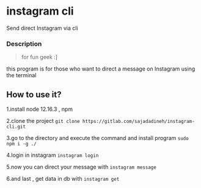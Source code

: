# instagram cli

Send direct Instagram via cli

### Description

>for fun geek :]

this program is for those who want to direct a message on Instagram using the terminal


## How to use it?

1.install node 12.16.3 , npm

2.clone the project `git clone https://gitlab.com/sajadadineh/instagram-cli.git`

3.go to the directory and execute the command and install program `sudo npm i -g ./`

4.login in instagram `instagram login`

5.now you can direct your message with `instagram message`

6.and last , get data in db with `instagram get`